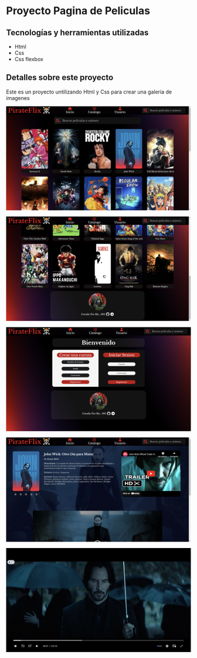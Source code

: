 # Proyecto Pagina de Peliculas

## Tecnologías y herramientas utilizadas 
- Html
- Css 
- Css flexbox

## Detalles sobre este proyecto
Este es un proyecto untilizando Html y Css para crear una galeria de imagenes

![Imagen del Proyecto Game Boy](/capture1-project-Pagina-de-Peliculas.png)

![Imagen del Proyecto Game Boy](/capture2-project-Pagina-de-Peliculas.png)

![Imagen del Proyecto Game Boy](/capture3-project-Pagina-de-Peliculas.png)

![Imagen del Proyecto Game Boy](/capture4-project-Pagina-de-Peliculas.png)

![Imagen del Proyecto Game Boy](/capture5-project-Pagina-de-Peliculas.png)
